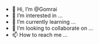 - 👋 Hi, I’m @Gomrai
- 👀 I’m interested in ...
- 🌱 I’m currently learning ...
- 💞️ I’m looking to collaborate on ...
- 📫 How to reach me ...

<!---
Gomrai/Gomrai is a ✨ special ✨ repository because its `README.md` (this file) appears on your GitHub profile.
You can click the Preview link to take a look at your changes.
--->
